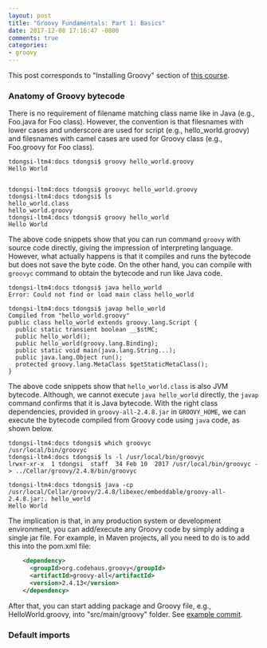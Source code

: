 ```yaml
---
layout: post
title: "Groovy Fundamentals: Part 1: Basics"
date: 2017-12-08 17:16:47 -0800
comments: true
categories: 
- groovy
---
```


This post corresponds to "Installing Groovy" section of [this course](https://www.safaribooksonline.com/library/view/groovy-programming-fundamentals/9781491926253/).

<!--more-->

### Anatomy of Groovy bytecode

There is no requirement of filename matching class name like in Java (e.g., Foo.java for Foo class).
However, the convention is that filesnames with lower cases and underscore are used for script (e.g., hello_world.groovy) and filesnames with camel cases are used for Groovy class (e.g., Foo.groovy for Foo class).

``` plain
tdongsi-ltm4:docs tdongsi$ groovy hello_world.groovy
Hello World


tdongsi-ltm4:docs tdongsi$ groovyc hello_world.groovy
tdongsi-ltm4:docs tdongsi$ ls
hello_world.class
hello_world.groovy
tdongsi-ltm4:docs tdongsi$ groovy hello_world
Hello World
```

The above code snippets show that you can run command `groovy` with source code directly, giving the impression of interpreting language.
However, what actually happens is that it compiles and runs the bytecode but does not save the byte code.
On the other hand, you can compile with `groovyc` command to obtain the bytecode and run like Java code.

``` plain Anatomy of bytecode from Groovy code
tdongsi-ltm4:docs tdongsi$ java hello_world
Error: Could not find or load main class hello_world

tdongsi-ltm4:docs tdongsi$ javap hello_world
Compiled from "hello_world.groovy"
public class hello_world extends groovy.lang.Script {
  public static transient boolean __$stMC;
  public hello_world();
  public hello_world(groovy.lang.Binding);
  public static void main(java.lang.String...);
  public java.lang.Object run();
  protected groovy.lang.MetaClass $getStaticMetaClass();
}
```

The above code snippets show that `hello_world.class` is also JVM bytecode.
Although, we cannot execute `java hello_world` directly, the `javap` command confirms that it is Java bytecode.
With the right class dependencies, provided in `groovy-all-2.4.8.jar` in `GROOVY_HOME`, we can execute the bytecode compiled from Groovy code using `java` code, as shown below.

``` plain Exceute Groovy code with Java
tdongsi-ltm4:docs tdongsi$ which groovyc
/usr/local/bin/groovyc
tdongsi-ltm4:docs tdongsi$ ls -l /usr/local/bin/groovyc
lrwxr-xr-x  1 tdongsi  staff  34 Feb 10  2017 /usr/local/bin/groovyc -> ../Cellar/groovy/2.4.8/bin/groovyc

tdongsi-ltm4:docs tdongsi$ java -cp /usr/local/Cellar/groovy/2.4.8/libexec/embeddable/groovy-all-2.4.8.jar:. hello_world
Hello World
```

The implication is that, in any production system or development environment, you can add/execute any Groovy code by simply adding a single jar file.
For example, in Maven projects, all you need to do is to add this into the pom.xml file:

``` xml Groovy dependencies
    <dependency>
      <groupId>org.codehaus.groovy</groupId>
      <artifactId>groovy-all</artifactId>
      <version>2.4.13</version>
    </dependency>
```

After that, you can start adding package and Groovy file, e.g., HelloWorld.groovy, into "src/main/groovy" folder. 
See [example commit](https://github.com/tdongsi/java/commit/3ce5202f9c575f735f14f095ea26759224316576).

### Default imports






